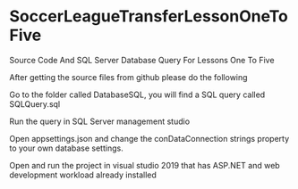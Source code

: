# SoccerLeagueTransferLessonOneToFive
Source Code And SQL Server Database Query For Lessons One To Five

After getting the source files from github please do the following

Go to the folder called DatabaseSQL, you will find a SQL query called SQLQuery.sql

Run the query in SQL Server management studio

Open appsettings.json and change the conDataConnection strings property to your own database settings.

Open and run the project in visual studio 2019 that has ASP.NET and web development workload already installed

